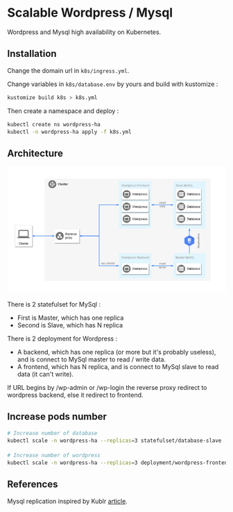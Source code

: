 # Scalable Wordpress / Mysql 

Wordpress and Mysql high availability on Kubernetes.

## Installation

Change the domain url in `k8s/ingress.yml`.

Change variables in `k8s/database.env` by yours and build with kustomize :
```sh
kustomize build k8s > k8s.yml
``` 

Then create a namespace and deploy :
```sh
kubectl create ns wordpress-ha
kubectl -n wordpress-ha apply -f k8s.yml
```

## Architecture

![Architecture Schema](drawio/wordpress-ha.png)

There is 2 statefulset for MySql :
* First is Master, which has one replica
* Second is Slave, which has N replica

There is 2 deployment for Wordpress :
* A backend, which has one replica (or more but it's probably useless), and is connect to MySql master to read / write data. 
* A frontend, which has N replica, and is connect to MySql slave to read data (it can't write).

If URL begins by /wp-admin or /wp-login the reverse proxy redirect to wordpress backend, else it redirect to frontend.

## Increase pods number
```sh
# Increase number of database
kubectl scale -n wordpress-ha --replicas=3 statefulset/database-slave

# Increase number of wordpress
kubectl scale -n wordpress-ha --replicas=3 deployment/wordpress-frontend
```

## References

Mysql replication inspired by Kublr [article](https://kublr.com/blog/setting-up-mysql-replication-clusters-in-kubernetes-2/).
